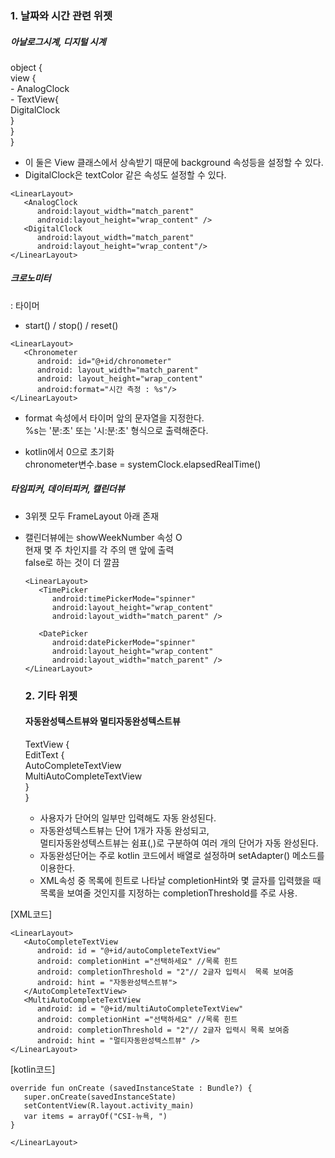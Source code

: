 ### 1. 날짜와 시간 관련 위젯  

##### 아날로그시계, 디지털 시계  
object {  
    view {  
        - AnalogClock  
        - TextView{  
            DigitalClock  
        }  
    }  
}  


- 이 둘은 View 클래스에서 상속받기 때문에 background 속성등을 설정할 수 있다.  
- DigitalClock은 textColor 같은 속성도 설정할 수 있다.  

```
<LinearLayout>
   <AnalogClock
      android:layout_width="match_parent"
      android:layout_height="wrap_content" />
   <DigitalClock
      android:layout_width="match_parent"
      android:layout_height="wrap_content"/>
</LinearLayout>
```

##### 크로노미터  
: 타이머  
- start() / stop() / reset()  

```
<LinearLayout>
   <Chronometer
      android: id="@+id/chronometer"
      android: layout_width="match_parent"
      android: layout_height="wrap_content"
      android:format="시간 측정 : %s"/>
</LinearLayout>
```

- format 속성에서 타이머 앞의 문자열을 지정한다.  
  %s는 '분:초' 또는 '시:분:초' 형식으로 출력해준다.  

- kotlin에서 0으로 초기화  
  chronometer변수.base = systemClock.elapsedRealTime()   


##### 타임피커, 데이터피커, 캘린더뷰  
- 3위젯 모두 FrameLayout 아래 존재   
- 캘린더뷰에는 showWeekNumber 속성 O  
  현재 몇 주 차인지를 각 주의 맨 앞에 출력  
  false로 하는 것이 더 깔끔  
  ```
  <LinearLayout>
     <TimePicker
        android:timePickerMode="spinner"
        android:layout_height="wrap_content"
        android:layout_width="match_parent" />

     <DatePicker
        android:datePickerMode="spinner"
        android:layout_height="wrap_content"
        android:layout_width="match_parent" />
  </LinearLayout>
  ```
  
  ### 2. 기타 위젯  
  #### 자동완성텍스트뷰와 멀티자동완성텍스트뷰  
  TextView {  
   EditText {  
      AutoCompleteTextView  
      MultiAutoCompleteTextView  
   }  
  }  

  - 사용자가 단어의 일부만 입력해도 자동 완성된다.  
  - 자동완성텍스트뷰는 단어 1개가 자동 완성되고,  
    멀티자동완성텍스트뷰는 쉼표(,)로 구분하여 여러 개의 단어가 자동 완성된다.  
  - 자동완성단어는 주로 kotlin 코드에서 배열로 설정하며 setAdapter() 메소드를 이용한다.  
  - XML속성 중 목록에 힌트로 나타날 completionHint와 몇 글자를 입력했을 때 목록을 보여줄 것인지를 지정하는 completionThreshold를 주로 사용.  

[XML코드]  
  ```
  <LinearLayout>
     <AutoCompleteTextView
        android: id = "@+id/autoCompleteTextView"
        android: completionHint ="선택하세요" //목록 힌트
        android: completionThreshold = "2"// 2글자 입력시  목록 보여줌
        android: hint = "자동완성텍스트뷰">
     </AutoCompleteTextView>
     <MultiAutoCompleteTextView
        android: id = "@+id/multiAutoCompleteTextView"
        android: completionHint ="선택하세요" //목록 힌트
        android: completionThreshold = "2"// 2글자 입력시 목록 보여줌
        android: hint = "멀티자동완성텍스트뷰" />
  </LinearLayout>
  ```

[kotlin코드]  
```
override fun onCreate (savedInstanceState : Bundle?) {
   super.onCreate(savedInstanceState)  
   setContentView(R.layout.activity_main)  
   var items = arrayOf("CSI-뉴욕, ")
}

</LinearLayout>